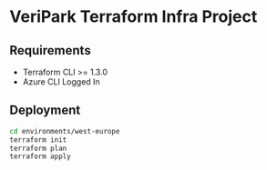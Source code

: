 # VeriPark Terraform Infra Project

## Requirements
- Terraform CLI >= 1.3.0
- Azure CLI Logged In

## Deployment
```bash
cd environments/west-europe
terraform init
terraform plan
terraform apply